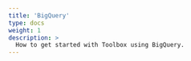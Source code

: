 ```yaml
---
title: 'BigQuery'
type: docs
weight: 1
description: >
  How to get started with Toolbox using BigQuery.
---
```

